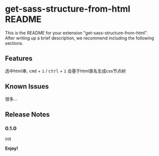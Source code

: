 # get-sass-structure-from-html README

This is the README for your extension "get-sass-structure-from-html". After writing up a brief description, we recommend including the following sections.

## Features

选中html串, <kbd>cmd</kbd> + <kbd>i</kbd> / <kbd>ctrl</kbd> + <kbd>i</kbd>
会基于html类名生成css节点树

## Known Issues

很多...

## Release Notes

### 0.1.0
init

**Enjoy!**
